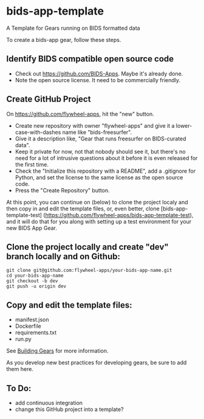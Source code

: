 # bids-app-template
A Template for Gears running on BIDS formatted data

To create a bids-app gear, follow these steps.

## Identify BIDS compatible open source code

* Check out https://github.com/BIDS-Apps.  Maybe it's already done.
* Note the open source license.  It need to be commercially friendly.

## Create GitHub Project

On https://github.com/flywheel-apps, hit the "new" button. 
  *  Create new repository with owner "flywheel-apps" and give it a lower-case-with-dashes name like "bids-freesurfer".  
  * Give it a description like, "Gear that runs freesurfer on BIDS-curated data".  
  * Keep it private for now, not that nobody should see it, but there's no need for a lot of intrusive questions about it before it is even released for the first time.  
  * Check the "Initialize this repository with a README", add a .gitignore for Python, and set the license to the same license as the open source code.
  * Press the "Create Repository" button.

At this point, you can continue on (below) to clone the project
localy and then copy in and edit the template files, or, even better,
clone [bids-app-template-test]
(https://github.com/flywheel-apps/bids-app-template-test), and it
will do that for you along with setting up a test environment for
your new BIDS App Gear.

## Clone the project locally and create "dev" branch locally and on Github:
```
git clone git@github.com:flywheel-apps/your-bids-app-name.git
cd your-bids-app-name
git checkout -b dev
git push -u origin dev
```

## Copy and edit the template files:
  * manifest.json
  * Dockerfile
  * requirements.txt
  * run.py
  
See [Building Gears](https://docs.flywheel.io/hc/en-us/articles/360015513653-Building-Gears) for more information.

As you develop new best practices for developing gears, be sure to add them here.

## To Do:
  * add continuous integration
  * change this GitHub project into a template?
